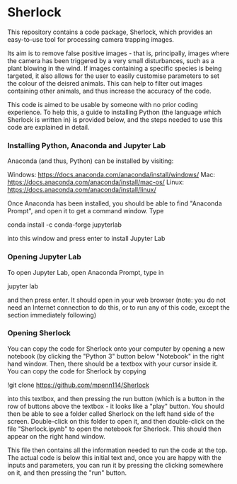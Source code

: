 # Sherlock
This repository contains a code package, Sherlock, which provides an easy-to-use tool for processing camera trapping images.

Its aim is to remove false positive images - that is, principally, images where the camera has been triggered by a very small disturbances, such as a plant blowing in the wind. If images containing a specific species is being targeted, it also allows for the user to easily customise parameters to set the colour of the deisred animals. This can help to filter out images containing other animals, and thus increase the accuracy of the code.

This code is aimed to be usable by someone with no prior coding experience. To help this, a guide to installing Python (the language which Sherlock is written in) is provided below, and the steps needed to use this code are explained in detail.

<h3> Installing Python, Anaconda and Jupyter Lab </h3>

Anaconda (and thus, Python) can be installed by visiting:

Windows: https://docs.anaconda.com/anaconda/install/windows/
Mac: https://docs.anaconda.com/anaconda/install/mac-os/
Linux: https://docs.anaconda.com/anaconda/install/linux/

Once Anaconda has been installed, you should be able to find "Anaconda Prompt", and open it to get a command window. Type 

conda install -c conda-forge jupyterlab

into this window and press enter to install Jupyter Lab

<h3> Opening Jupyter Lab </h3>

To open Jupyter Lab, open Anaconda Prompt, type in 

jupyter lab

and then press enter. It should open in your web browser (note: you do not need an Internet connection to do this, or to run any of this code, except the section immediately following)

<h3> Opening Sherlock </h3>

You can copy the code for Sherlock onto your computer by opening a new notebook (by clicking the "Python 3" button below "Notebook" in the right hand window. Then, there should be a textbox with your cursor inside it. You can copy the code for Sherlock by copying

!git clone https://github.com/mpenn114/Sherlock

into this textbox, and then pressing the run button (which is a button in the row of buttons above the textbox - it looks like a "play" button. You should then be able to see a folder called Sherlock on the left hand side of the screen. Double-click on this folder to open it, and then double-click on the file "Sherlock.ipynb" to open the notebook for Sherlock. This should then appear on the right hand window.

This file then contains all the information needed to run the code at the top. The actual code is below this initial text and, once you are happy with the inputs and parameters, you can run it by pressing the clicking somewhere on it, and then pressing the "run" button.


